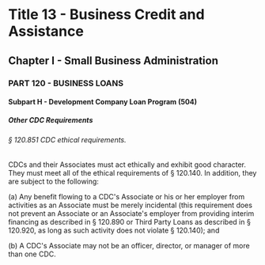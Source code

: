 
# Title 13 - Business Credit and Assistance
## Chapter I - Small Business Administration
### PART 120 - BUSINESS LOANS
#### Subpart H - Development Company Loan Program (504)
##### Other CDC Requirements
###### § 120.851 CDC ethical requirements.

CDCs and their Associates must act ethically and exhibit good character. They must meet all of the ethical requirements of § 120.140. In addition, they are subject to the following:

(a) Any benefit flowing to a CDC's Associate or his or her employer from activities as an Associate must be merely incidental (this requirement does not prevent an Associate or an Associate's employer from providing interim financing as described in § 120.890 or Third Party Loans as described in § 120.920, as long as such activity does not violate § 120.140); and

(b) A CDC's Associate may not be an officer, director, or manager of more than one CDC.
